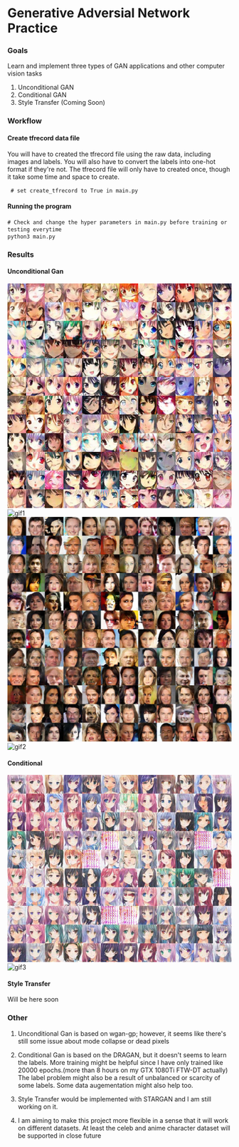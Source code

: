 # Generative Adversial Network Practice

### Goals
Learn and implement three types of GAN applications and other computer vision tasks

1. Unconditional GAN
2. Conditional GAN 
3. Style Transfer (Coming Soon)

### Workflow
#### Create tfrecord data file
You will have to created the tfrecord file using the raw data, including images and labels. You will also have to convert the labels into one-hot format if they're not. The tfrecord file will only have to created once, though it take some time and space to create.
```code
 # set create_tfrecord to True in main.py 
```

#### Running the program
```
# Check and change the hyper parameters in main.py before training or testing everytime
python3 main.py
```

### Results

#### Unconditional Gan

![img1](vanilla_gan/sample_imgs/anime/train/wgan_gp_1.jpg)
![gif1](vanilla_gan/sample_imgs/anime/train/wgan_gp.gif)
![img2](vanilla_gan/sample_imgs/celeb/train/wgan_gp_1.jpg)
![gif2](vanilla_gan/sample_imgs/celeb/train/wgan_gp.gif)

#### Conditional 

![img3](cgan/sample_imgs/anime/train/dragan_1.jpg)
![gif3](cgan/sample_imgs/anime/train/dragan.gif)


#### Style Transfer

Will be here soon

### Other
1. Unconditional Gan is based on wgan-gp; however, it seems like there's still some issue about mode collapse or dead pixels

2. Conditional Gan is based on the DRAGAN, but it doesn't seems to learn the labels. More training might be helpful since I have only trained like 20000 epochs.(more than 8 hours on my GTX 1080Ti FTW-DT actually) The label problem might also be a result of unbalanced or scarcity of some labels. Some data augementation might also help too.

3. Style Transfer would be implemented with STARGAN and I am still working on it.

4. I am aiming to make this project more flexible in a sense that it will work on different datasets. At least the celeb and anime character dataset will be supported in close future